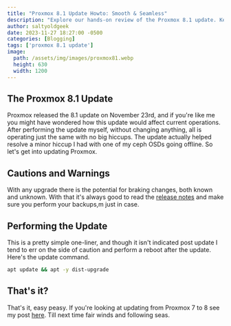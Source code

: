 ```yaml
---
title: "Proxmox 8.1 Update Howto: Smooth & Seamless"
description: "Explore our hands-on review of the Proxmox 8.1 update. Key insights on the update process, cautions, and notable improvements."
author: saltyoldgeek
date: 2023-11-27 18:27:00 -0500
categories: [Blogging]
tags: ['proxmox 8.1 update']
image:
  path: /assets/img/images/proxmox81.webp
  height: 630
  width: 1200
---
```


## The Proxmox 8.1 Update

Proxmox released the 8.1 update on November 23rd, and if you're like me you might have wondered how this update would affect current operations. After performing the update myself, without changing anything, all is operating just the same with no big hiccups. The update actually helped resolve a minor hiccup I had with one of my ceph OSDs going offline. So let's get into updating Proxmox.

## Cautions and Warnings

With any upgrade there is the potential for braking changes, both known and unknown. With that it's always good to read the [release notes](https://pve.proxmox.com/wiki/Roadmap#Proxmox_VE_8.1) and make sure you perform your backups,m just in case.

## Performing the Update

This is a pretty simple one-liner, and though it isn't indicated post update I tend to err on the side of caution and perform a reboot after the update. Here's the update command.

```bash
apt update && apt -y dist-upgrade
```

## That's it?

That's it, easy peasy. If you're looking at updating from Proxmox 7 to 8 see my post [here](https://www.saltyoldgeek.com/posts/upgrading-proxmox/). Till next time fair winds and following seas.
